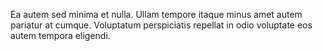 Ea autem sed minima et nulla. Ullam tempore itaque minus amet autem pariatur at cumque. Voluptatum perspiciatis repellat in odio voluptate eos autem tempora eligendi.